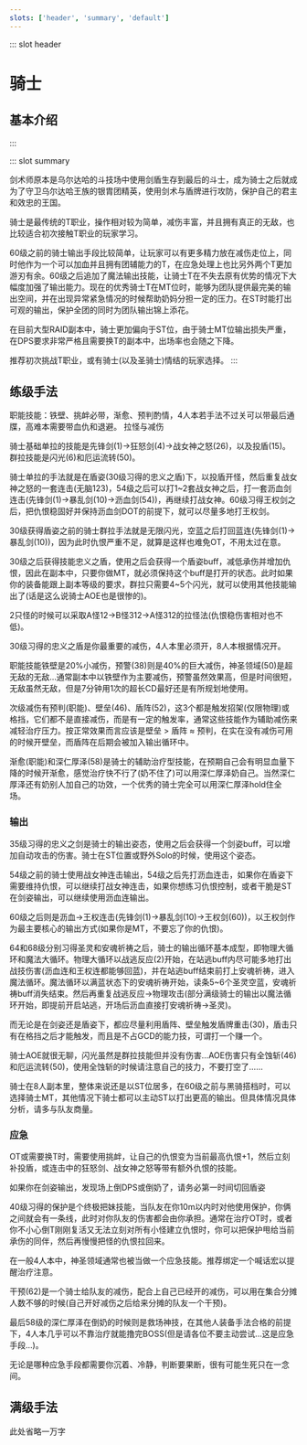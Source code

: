 ```yaml
---
slots: ['header', 'summary', 'default']
---
```

::: slot header
# 骑士

## 基本介绍
:::

::: slot summary

剑术师原本是乌尔达哈的斗技场中使用剑盾生存到最后的斗士，成为骑士之后就成为了守卫乌尔达哈王族的银胄团精英，使用剑术与盾牌进行攻防，保护自己的君主和效忠的王国。

骑士是最传统的T职业，操作相对较为简单，减伤丰富，并且拥有真正的无敌，也比较适合初次接触T职业的玩家学习。

60级之前的骑士输出手段比较简单，让玩家可以有更多精力放在减伤走位上，同时他作为一个可以加血并且拥有团辅能力的T，在应急处理上也比另外两个T更加游刃有余。60级之后追加了魔法输出技能，让骑士T在不失去原有优势的情况下大幅度加强了输出能力。现在的优秀骑士T在MT位时，能够为团队提供最完美的输出空间，并在出现异常紧急情况的时候帮助奶妈分担一定的压力。在ST时能打出可观的输出，保护全团的同时为团队输出锦上添花。

在目前大型RAID副本中，骑士更加偏向于ST位，由于骑士MT位输出损失严重，在DPS要求非常严格且需要换T的副本中，出场率也会随之下降。

推荐初次挑战T职业，或有骑士(以及圣骑士)情结的玩家选择。
:::

## 练级手法

职能技能：铁壁、挑衅必带，渐愈、预判酌情，4人本若手法不过关可以带最后通牒，高难本需要带血仇和退避。
拉怪与减伤

骑士基础单拉的技能是先锋剑(1)→狂怒剑(4)→战女神之怒(26)，以及投盾(15)。群拉技能是闪光(6)和厄运流转(50)。

骑士单拉的手法就是在盾姿(30级习得的忠义之盾)下，以投盾开怪，然后重复战女神之怒的一套连击(无脑123)，54级之后可以打1~2套战女神之后，打一套沥血剑连击(先锋剑(1)→暴乱剑(10)→沥血剑(54))，再继续打战女神。60级习得王权剑之后，把仇恨稳固好并保持沥血剑DOT的前提下，就可以尽量多地打王权剑。

30级获得盾姿之前的骑士群拉手法就是无限闪光，空蓝之后打回蓝连(先锋剑(1)→暴乱剑(10))，因为此时仇恨严重不足，就算是这样也难免OT，不用太过在意。

30级之后获得技能忠义之盾，使用之后会获得一个盾姿buff，减低承伤并增加仇恨，因此在副本中，只要你做MT，就必须保持这个buff是打开的状态。此时如果你的装备能跟上副本等级的要求，群拉只需要4~5个闪光，就可以使用其他技能输出了(话是这么说骑士AOE也是很惨的)。

2只怪的时候可以采取A怪12→B怪312→A怪312的拉怪法(仇恨稳伤害相对也不低)。

30级习得的忠义之盾是你最重要的减伤，4人本里必须开，8人本根据情况开。

职能技能铁壁是20%小减伤，预警(38)则是40%的巨大减伤，神圣领域(50)是超无敌的无敌…通常副本中以铁壁作为主要减伤，预警虽然效果高，但是时间很短，无敌虽然无敌，但是7分钟用1次的超长CD最好还是有所规划地使用。

次级减伤有预判(职能)、壁垒(46)、盾阵(52)，这3个都是触发招架(仅限物理)或格挡，它们都不是直接减伤，而是有一定的触发率，通常这些技能作为辅助减伤来减轻治疗压力。按正常效果而言应该是壁垒 > 盾阵 ≈ 预判，在实在没有减伤可用的时候开壁垒，而盾阵在后期会被加入输出循环中。

渐愈(职能)和深仁厚泽(58)是骑士的辅助治疗型技能，在预期自己会有明显血量下降的时候开渐愈，感觉治疗快不行了(奶不住了)可以用深仁厚泽奶自己。当然深仁厚泽还有奶别人加自己的功效，一个优秀的骑士完全可以用深仁厚泽hold住全场。

### 输出

35级习得的忠义之剑是骑士的输出姿态，使用之后会获得一个剑姿buff，可以增加自动攻击的伤害。骑士在ST位置或野外Solo的时候，使用这个姿态。

54级之前的骑士使用战女神连击输出，54级之后先打沥血连击，如果你在盾姿下需要维持仇恨，可以继续打战女神连击，如果你想练习仇恨控制，或者干脆是ST在剑姿输出，可以继续使用沥血连输出。

60级之后则是沥血→王权连击(先锋剑(1)→暴乱剑(10)→王权剑(60))，以王权剑作为最主要核心的输出方式(如果你是MT，不要忘了你的仇恨)。

64和68级分别习得圣灵和安魂祈祷之后，骑士的输出循环基本成型，即物理大循环和魔法大循环。物理大循环以战逃反应(2)开始，在站逃buff内尽可能多地打出战技伤害(沥血连和王权连都能够回蓝)，并在站逃buff结束前打上安魂祈祷，进入魔法循环。魔法循环以满蓝状态下的安魂祈祷开始，读条5~6个圣灵空蓝，安魂祈祷buff消失结束。然后再重复战逃反应→物理攻击(部分满级骑士的输出以魔法循环开始，即提前开启站逃，开场后沥血直接打安魂祈祷→圣灵)。

而无论是在剑姿还是盾姿下，都应尽量利用盾阵、壁垒触发盾牌重击(30)，盾击只有在格挡之后才能触发，而且是不占GCD的能力技，可谓打一个赚一个。

骑士AOE就很无聊，闪光虽然是群拉技能但并没有伤害…AOE伤害只有全蚀斩(46)和厄运流转(50)，使用全蚀斩的时候请注意自己的技力，不要打空了……

骑士在8人副本里，整体来说还是以ST位居多，在60级之前与黑骑搭档时，可以选择骑士MT，其他情况下骑士都可以主动ST以打出更高的输出。但具体情况具体分析，请多与队友商量。

### 应急

OT或需要换T时，需要使用挑衅，让自己的仇恨变为当前最高仇恨+1，然后立刻补投盾，或连击中的狂怒剑、战女神之怒等带有额外仇恨的技能。

如果你在剑姿输出，发现场上倒DPS或倒奶了，请务必第一时间切回盾姿

40级习得的保护是个终极把妹技能，当队友在你10m以内时对他使用保护，你俩之间就会有一条线，此时对你队友的伤害都会由你承担。通常在治疗OT时，或者你不小心倒T刚刚复活又无法立刻对所有小怪建立仇恨时，你可以把保护甩给当前承伤的同伴，然后再慢慢把怪的仇恨拉回来。

在一般4人本中，神圣领域通常也被当做一个应急技能。推荐绑定一个喊话宏以提醒治疗注意。

干预(62)是一个骑士给队友的减伤，配合上自己已经开的减伤，可以用在集合分摊人数不够的时候(自己开好减伤之后给来分摊的队友一个干预)。

最后58级的深仁厚泽在倒奶的时候则是救场神技，在其他人装备手法合格的前提下，4人本几乎可以不靠治疗就能撸完BOSS(但是请各位不要主动尝试…这是应急手段…)。

无论是哪种应急手段都需要你沉着、冷静，判断要果断，很有可能生死只在一念间。

## 满级手法

此处省略一万字